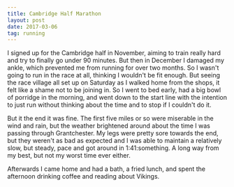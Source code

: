 ```yaml
---
title: Cambridge Half Marathon
layout: post
date: 2017-03-06
tag: running
---
```


I signed up for the Cambridge half in November, aiming to train really hard and try to finally go under 90 minutes.
But then in December I damaged my ankle, which prevented me from running for over two months.
So I wasn't going to run in the race at all, thinking I wouldn't be fit enough.
But seeing the race village all set up on Saturday as I walked home from the shops, it felt like a shame not to be joining in.
So I went to bed early, had a big bowl of porridge in the morning, and went down to the start line with the intention to just run without thinking about the time and to stop if I couldn't do it.  

But it the end it was fine.
The first five miles or so were miserable in the wind and rain, but the weather brightened around about the time I was passing through Grantchester.
My legs were pretty sore towards the end, but they weren't as bad as expected and I was able to maintain a relatively slow, but steady, pace and got around in 1:41:something.
A long way from my best, but not my worst time ever either.  

Afterwards I came home and had a bath, a fried lunch, and spent the afternoon drinking coffee and reading about Vikings.
